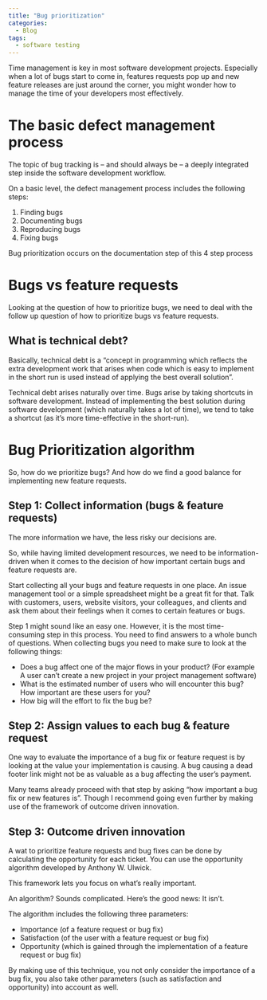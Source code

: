 ```yaml
---
title: "Bug prioritization"
categories:
  - Blog
tags:
  - software testing
---
```



Time management is key in most software development projects. Especially when a lot of bugs start to come in, features requests pop up and new feature releases are just around the corner, you might wonder how to manage the time of your developers most effectively.


<h1> The basic defect management process </h1>

The topic of bug tracking is – and should always be – a deeply integrated step inside the software development workflow.

On a basic level, the defect management process includes the following steps:

<ol>
<li>Finding bugs</li>
<li>Documenting bugs</li>
<li>Reproducing bugs</li>
<li>Fixing bugs</li>
</ol>


Bug prioritization occurs on the documentation step of this 4 step process


<h1>Bugs vs feature requests</h1>

Looking at the question of how to prioritize bugs, we need to deal with the follow up question of how to prioritize bugs vs feature requests.

<h2>What is technical debt?</h2>

Basically, technical debt is a “concept in programming which reflects the extra development work that arises when code which is easy to implement in the short run is used instead of applying the best overall solution”.

Technical debt arises naturally over time. Bugs arise by taking shortcuts in software development. Instead of implementing the best solution during software development (which naturally takes a lot of time), we tend to take a shortcut (as it’s more time-effective in the short-run).


<h1>Bug Prioritization algorithm </h1>


So, how do we prioritize bugs? And how do we find a good balance for implementing new feature requests.



<h2>Step 1: Collect information (bugs & feature requests)</h2>

The more information we have, the less risky our decisions are.

So, while having limited development resources, we need to be information-driven when it comes to the decision of how important certain bugs and feature requests are.

Start collecting all your bugs and feature requests in one place. An issue management tool or a simple spreadsheet might be a great fit for that. Talk with customers, users, website visitors, your colleagues, and clients and ask them about their feelings when it comes to certain features or bugs.

Step 1 might sound like an easy one. However, it is the most time-consuming step in this process. You need to find answers to a whole bunch of questions. When collecting bugs you need to make sure to look at the following things:

<ul>
<li>Does a bug affect one of the major flows in your product? (For example A user can’t create a new project in your project management software)</li>
<li>What is the estimated number of users who will encounter this bug? How important are these users for you?</li>
<li>How big will the effort to fix the bug be?</li>
</ul>

<h2>Step 2: Assign values to each bug & feature request</h2>

One way to evaluate the importance of a bug fix or feature request is by looking at the value your implementation is causing. A bug causing a dead footer link might not be as valuable as a bug affecting the user’s payment.

Many teams already proceed with that step by asking “how important a bug fix or new features is”. Though I recommend going even further by making use of the framework of outcome driven innovation.

<h2>Step 3: Outcome driven innovation</h2>

A wat to prioritize feature requests and bug fixes can be done by calculating the opportunity for each ticket. You can use the opportunity algorithm developed by Anthony W. Ulwick.

This framework lets you focus on what’s really important.

An algorithm? Sounds complicated. Here’s the good news: It isn’t.

The algorithm includes the following three parameters:

<ul>
<li>Importance (of a feature request or bug fix)</li>
<li>Satisfaction (of the user with a feature request or bug fix)</li>
<li>Opportunity (which is gained through the implementation of a feature request or bug fix)</li>
</ul>


By making use of this technique, you not only consider the importance of a bug fix, you also take other parameters (such as satisfaction and opportunity) into account as well.